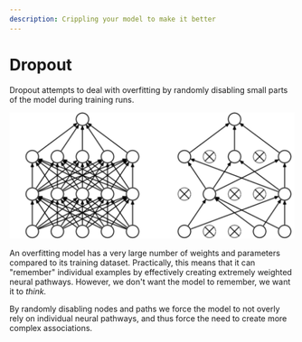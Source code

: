 ```yaml
---
description: Crippling your model to make it better
---
```


# Dropout

Dropout attempts to deal with overfitting by randomly disabling small parts of the model during training runs.

![A model before and after dropout is applied to it](../.gitbook/assets/image%20%287%29.png)

An overfitting model has a very large number of weights and parameters compared to its training dataset. Practically, this means that it can "remember" individual examples by effectively creating extremely weighted neural pathways. However, we don't want the model to remember, we want it to _think._ 

By randomly disabling nodes and paths we force the model to not overly rely on individual neural pathways, and thus force the need to create more complex associations.

